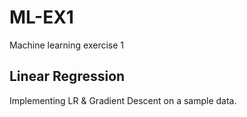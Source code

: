 # ML-EX1
Machine learning exercise 1

## Linear Regression

Implementing LR & Gradient Descent on a sample data.
